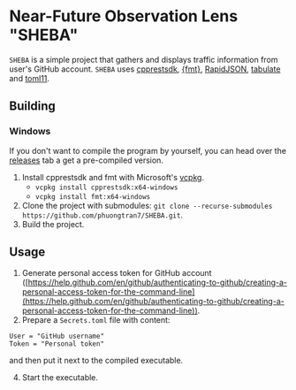 # Near-Future Observation Lens "SHEBA"

`SHEBA` is a simple project that gathers and displays traffic information from user's GitHub account. `SHEBA` uses [cpprestsdk](https://github.com/Microsoft/cpprestsdk), [{fmt}](https://github.com/fmtlib/fmt), [RapidJSON](https://github.com/Tencent/rapidjson), [tabulate](https://github.com/p-ranav/tabulate) and [toml11](https://github.com/ToruNiina/toml11).

## Building
### Windows

If you don't want to compile the program by yourself, you can head over the [releases](https://github.com/phuongtran7/SHEBA/releases) tab a get a pre-compiled version.

1. Install cpprestsdk and fmt with Microsoft's <a href="https://github.com/Microsoft/vcpkg">vcpkg</a>.
    * `vcpkg install cpprestsdk:x64-windows`
    * `vcpkg install fmt:x64-windows`
2. Clone the project with submodules: `git clone --recurse-submodules https://github.com/phuongtran7/SHEBA.git`.
3. Build the project.

## Usage
1. Generate personal access token for GitHub account ([https://help.github.com/en/github/authenticating-to-github/creating-a-personal-access-token-for-the-command-line](https://help.github.com/en/github/authenticating-to-github/creating-a-personal-access-token-for-the-command-line)).
2. Prepare a `Secrets.toml` file with content:
```
User = "GitHub username"
Token = "Personal token"
```
and then put it next to the compiled executable.

4. Start the executable.